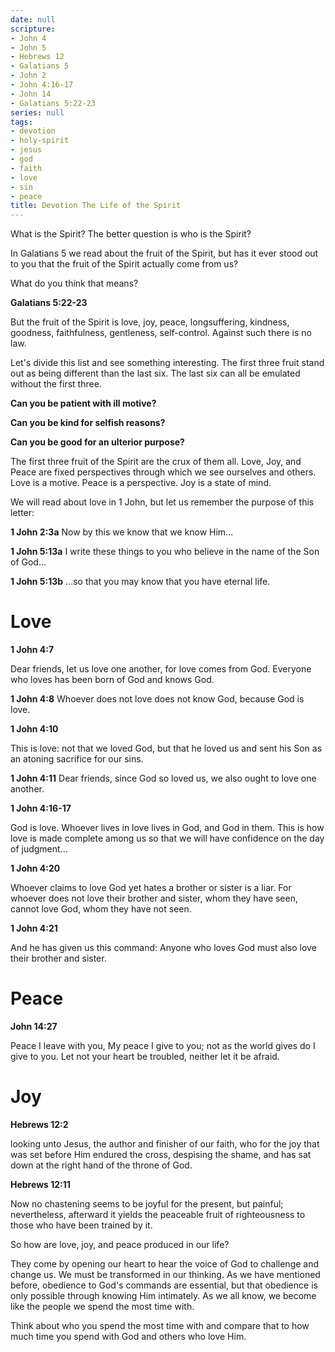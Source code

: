 ```yaml
---
date: null
scripture:
- John 4
- John 5
- Hebrews 12
- Galatians 5
- John 2
- John 4:16-17
- John 14
- Galatians 5:22-23
series: null
tags:
- devotion
- holy-spirit
- jesus
- god
- faith
- love
- sin
- peace
title: Devotion The Life of the Spirit
---
```



What is the Spirit? The better question is who is the Spirit?

In Galatians 5 we read about the fruit of the Spirit, but has it ever stood out to you that the fruit of the Spirit actually come from us?

What do you think that means?

**Galatians 5:22-23**

But the fruit of the Spirit is love, joy, peace, longsuffering, kindness, goodness, faithfulness, gentleness, self-control. Against such there is no law.

Let's divide this list and see something interesting. The first three fruit stand out as being different than the last six. The last six can all be emulated without the first three.

**Can you be patient with ill motive?**

**Can you be kind for selfish reasons?**

**Can you be good for an ulterior purpose?**

The first three fruit of the Spirit are the crux of them all. Love, Joy, and Peace are fixed perspectives through which we see ourselves and others. Love is a motive. Peace is a perspective. Joy is a state of mind.

We will read about love in 1 John, but let us remember the purpose of this letter:

**1 John 2:3a**
Now by this we know that we know Him...

**1 John 5:13a**
I write these things to you who believe in the name of the Son of God...

**1 John 5:13b**
...so that you may know that you have eternal life.

# Love

**1 John 4:7**

Dear friends, let us love one another, for love comes from God. Everyone who loves has been born of God and knows God.

**1 John 4:8**
Whoever does not love does not know God, because God is love.

**1 John 4:10**

This is love: not that we loved God, but that he loved us and sent his Son as an atoning sacrifice for our sins.

**1 John 4:11**
Dear friends, since God so loved us, we also ought to love one another.

**1 John 4:16-17**

God is love. Whoever lives in love lives in God, and God in them. This is how love is made complete among us so that we will have confidence on the day of judgment...

**1 John 4:20**

Whoever claims to love God yet hates a brother or sister is a liar. For whoever does not love their brother and sister, whom they have seen, cannot love God, whom they have not seen.

**1 John 4:21**

And he has given us this command: Anyone who loves God must also love their brother and sister.

# Peace

**John 14:27**

Peace I leave with you, My peace I give to you; not as the world gives do I give to you. Let not your heart be troubled, neither let it be afraid.

# Joy

**Hebrews 12:2**

looking unto Jesus, the author and finisher of our faith, who for the joy that was set before Him endured the cross, despising the shame, and has sat down at the right hand of the throne of God.

**Hebrews 12:11**

Now no chastening seems to be joyful for the present, but painful; nevertheless, afterward it yields the peaceable fruit of righteousness to those who have been trained by it.

So how are love, joy, and peace produced in our life?

They come by opening our heart to hear the voice of God to challenge and change us. We must be transformed in our thinking. As we have mentioned before, obedience to God's commands are essential, but that obedience is only possible through knowing Him intimately. As we all know, we become like the people we spend the most time with.

Think about who you spend the most time with and compare that to how much time you spend with God and others who love Him.